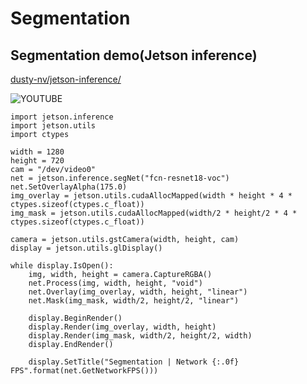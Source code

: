 # Segmentation

## Segmentation demo(Jetson inference)

[dusty-nv/jetson-inference/](https://github.com/dusty-nv/jetson-inference/blob/786ac1d4fc7609d019efcabf53375c6d0ade98b6/python/examples/segnet-camera.py)


![YOUTUBE](Y3vaSZI_FQ0)

```
import jetson.inference
import jetson.utils
import ctypes

width = 1280
height = 720
cam = "/dev/video0"
net = jetson.inference.segNet("fcn-resnet18-voc")
net.SetOverlayAlpha(175.0)
img_overlay = jetson.utils.cudaAllocMapped(width * height * 4 * ctypes.sizeof(ctypes.c_float))
img_mask = jetson.utils.cudaAllocMapped(width/2 * height/2 * 4 * ctypes.sizeof(ctypes.c_float))

camera = jetson.utils.gstCamera(width, height, cam)
display = jetson.utils.glDisplay()

while display.IsOpen():
	img, width, height = camera.CaptureRGBA()
	net.Process(img, width, height, "void")
	net.Overlay(img_overlay, width, height, "linear")
	net.Mask(img_mask, width/2, height/2, "linear")

	display.BeginRender()
	display.Render(img_overlay, width, height)
	display.Render(img_mask, width/2, height/2, width)
	display.EndRender()

	display.SetTitle("Segmentation | Network {:.0f} FPS".format(net.GetNetworkFPS()))
```